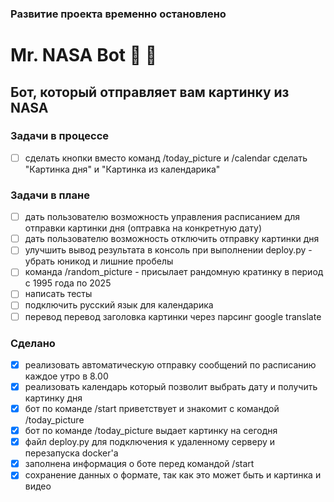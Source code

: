 ### Развитие проекта временно остановлено

# Mr. NASA Bot :rocket: :speech_balloon:

## Бот, который отправляет вам картинку из NASA

### Задачи в процессе
- [ ] сделать кнопки вместо команд /today_picture и /calendar сделать "Картинка дня" и "Картинка из календарика"

### Задачи в плане
- [ ] дать пользователю возможность управления расписанием для отправки картинки дня (оптравка на конкретную дату)
- [ ] дать пользователю возможность отключить отправку картинки дня 
- [ ] улучшить вывод результата в консоль при выполнении deploy.py - убрать юникод и лишние пробелы
- [ ] команда /random_picture - присылает рандомную кратинку в период с 1995 года по 2025
- [ ] написать тесты
- [ ] подключить русский язык для календарика
- [ ] перевод перевод заголовка картинки через парсинг google translate

### Сделано
- [x] реализовать автоматическую отправку сообщений по расписанию каждое утро в 8.00
- [x] реализовать календарь который позволит выбрать дату и получить картинку дня
- [x] бот по команде /start приветствует и знакомит с командой /today_picture
- [x] бот по команде /today_picture выдает картинку на сегодня
- [x] файл deploy.py для подключения к удаленному серверу и перезапуска docker'a
- [x] заполнена информация о боте перед командой /start
- [x] сохранение данных о формате, так как это может быть и картинка и видео